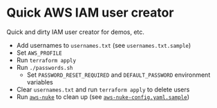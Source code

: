 # Quick AWS IAM user creator

Quick and dirty IAM user creator for demos, etc.

- Add usernames to `usernames.txt` (see `usernames.txt.sample`)
- Set `AWS_PROFILE`
- Run `terraform apply`
- Run `./passwords.sh`
    - Set `PASSWORD_RESET_REQUIRED` and `DEFAULT_PASSWORD` environment variables
- Clear `usernames.txt` and run `terraform apply` to delete users
- Run [`aws-nuke`](https://github.com/ekristen/aws-nuke) to clean up (see [`aws-nuke-config.yaml.sample`](aws-nuke-config.yaml.sample))